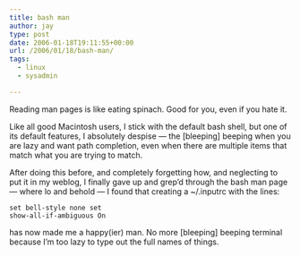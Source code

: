 ```yaml
---
title: bash man
author: jay
type: post
date: 2006-01-18T19:11:55+00:00
url: /2006/01/18/bash-man/
tags:
  - linux
  - sysadmin

---
```

Reading man pages is like eating spinach. Good for you, even if you hate it.

Like all good Macintosh users, I stick with the default bash shell, but one of its default features, I absolutely despise — the [bleeping] beeping when you are lazy and want path completion, even when there are multiple items that match what you are trying to match.

After doing this before, and completely forgetting how, and neglecting to put it in my weblog, I finally gave up and grep’d through the bash man page — where lo and behold — I found that creating a ~/.inputrc with the lines:

<code class="highlighter-rouge">set bell-style none set show-all-if-ambiguous On</code>

has now made me a happy(ier) man. No more [bleeping] beeping terminal because I’m too lazy to type out the full names of things.